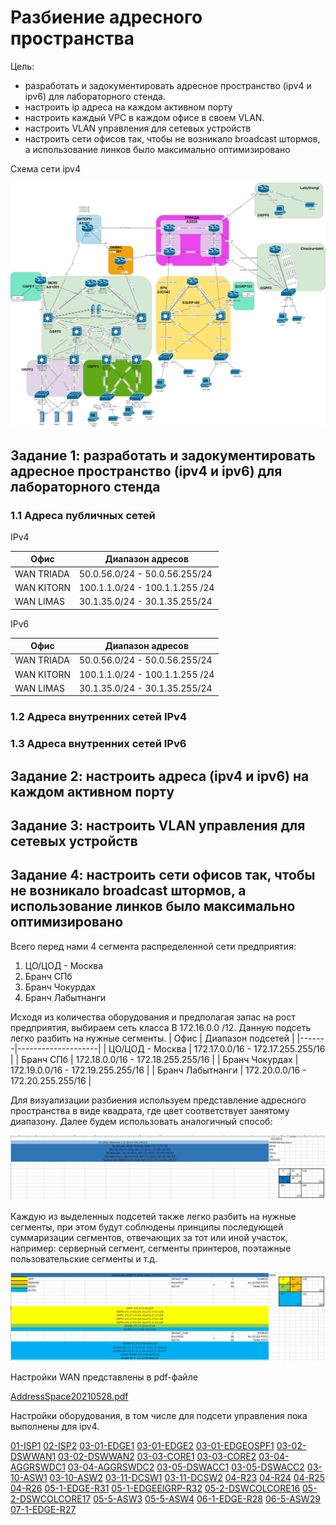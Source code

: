 # Разбиение адресного пространства #

Цель:
- разработать и задокументировать адресное пространство (ipv4 и ipv6) для лабораторного стенда.
- настроить ip адреса на каждом активном порту
- настроить каждый VPC в каждом офисе в своем VLAN.
- настроить VLAN управления для сетевых устройств
- настроить сети офисов так, чтобы не возникало broadcast штормов, а использование линков было максимально оптимизировано

Cхема сети ipv4

![](/LECTURES/MODULE02/Lecture10/pictures/31.jpg)

##  Задание 1: разработать и задокументировать адресное пространство (ipv4 и ipv6) для лабораторного стенда

### 1.1 Адреса публичных сетей

IPv4

| Офис  | Диапазон адресов  | 
|-------|-------------------|
| WAN TRIADA | 50.0.56.0/24 - 50.0.56.255/24  |
| WAN KITORN | 100.1.1.0/24 - 100.1.1.255 /24 |
| WAN LIMAS  | 30.1.35.0/24 - 30.1.35.255/24  | 

IPv6

| Офис  | Диапазон адресов  | 
|-------|-------------------|
| WAN TRIADA | 50.0.56.0/24 - 50.0.56.255/24  |
| WAN KITORN | 100.1.1.0/24 - 100.1.1.255 /24 |
| WAN LIMAS  | 30.1.35.0/24 - 30.1.35.255/24  | 


### 1.2 Адреса внутренних сетей IPv4
### 1.3 Адреса внутренних сетей IPv6

##  Задание 2: настроить адреса (ipv4 и ipv6) на каждом активном порту
##  Задание 3: настроить VLAN управления для сетевых устройств
##  Задание 4: настроить сети офисов так, чтобы не возникало broadcast штормов, а использование линков было максимально оптимизировано
Всего перед нами 4 сегмента распределенной сети предприятия:
1. ЦО/ЦОД - Москва
2. Бранч СПб
3. Бранч Чокурдах
4. Бранч Лабытнанги

Исходя из количества оборудования и предполагая запас на рост предприятия, выбираем сеть класса B 172.16.0.0 /12. Данную подсеть легко разбить на нужные сегменты.
| Офис  | Диапазон подсетей  | 
|-------|--------------------|
| ЦО/ЦОД - Москва  | 172.17.0.0/16 - 172.17.255.255/16  |
| Бранч СПб  | 172.18.0.0/16 - 172.18.255.255/16 |
| Бранч Чокурдах  | 172.19.0.0/16 - 172.19.255.255/16 | 
| Бранч Лабытнанги  | 172.20.0.0/16 - 172.20.255.255/16 |

Для визуализации разбиения используем представление адресного пространства в виде квадрата, где цвет соответствует занятому диапазону. Далее будем использовать аналогичный способ:

![](/LECTURES/MODULE02/Lecture10/pictures/32.jpg)

Каждую из выделенных подсетей также легко разбить на нужные сегменты, при этом будут соблюдены принципы последующей суммаризации сегментов, отвечающих за тот или иной участок, например: серверный сегмент,  сегменты принтеров, поэтажные пользовательские сегменты  и т.д.

![](/LECTURES/MODULE02/Lecture10/pictures/33.jpg)

Настройки WAN представлены в pdf-файле

[AddressSpace20210528.pdf](/LECTURES/MODULE02/Lecture10/labs/AddressSpace20210528.pdf)

Настройки оборудования, в том числе для подсети управления пока выполнены для ipv4.

[01-ISP1](/LECTURES/MODULE02/Lecture10/labs/01-ISP1.txt)
[02-ISP2](/LECTURES/MODULE02/Lecture10/labs/02-ISP2.txt)
[03-01-EDGE1](/LECTURES/MODULE02/Lecture10/labs/03-01-EDGE1.txt)
[03-01-EDGE2](/LECTURES/MODULE02/Lecture10/labs/03-01-EDGE2.txt)
[03-01-EDGEOSPF1](/LECTURES/MODULE02/Lecture10/labs/03-01-EDGEOSPF1.txt)
[03-02-DSWWAN1](/LECTURES/MODULE02/Lecture10/labs/03-02-DSWWAN1.txt)
[03-02-DSWWAN2](/LECTURES/MODULE02/Lecture10/labs/03-02-DSWWAN2.txt)
[03-03-CORE1](/LECTURES/MODULE02/Lecture10/labs/03-03-CORE1.txt)
[03-03-CORE2](/LECTURES/MODULE02/Lecture10/labs/03-03-CORE2.txt)
[03-04-AGGRSWDC1](/LECTURES/MODULE02/Lecture10/labs/03-04-AGGRSWDC1.txt)
[03-04-AGGRSWDC2](/LECTURES/MODULE02/Lecture10/labs/03-04-AGGRSWDC2.txt)
[03-05-DSWACC1](/LECTURES/MODULE02/Lecture10/labs/03-05-DSWACC1.txt)
[03-05-DSWACC2](/LECTURES/MODULE02/Lecture10/labs/03-05-DSWACC2.txt)
[03-10-ASW1](/LECTURES/MODULE02/Lecture10/labs/03-10-ASW1.txt)
[03-10-ASW2](/LECTURES/MODULE02/Lecture10/labs/03-10-ASW2.txt)
[03-11-DCSW1](/LECTURES/MODULE02/Lecture10/labs/03-11-DCSW1.txt)
[03-11-DCSW2](/LECTURES/MODULE02/Lecture10/labs/03-11-DCSW2.txt)
[04-R23](/LECTURES/MODULE02/Lecture10/labs/04-R23.txt)
[04-R24](/LECTURES/MODULE02/Lecture10/labs/04-R24.txt)
[04-R25](/LECTURES/MODULE02/Lecture10/labs/04-R25.txt)
[04-R26](/LECTURES/MODULE02/Lecture10/labs/04-R26.txt)
[05-1-EDGE-R31](/LECTURES/MODULE02/Lecture10/labs/05-1-EDGE-R31.txt)
[05-1-EDGEEIGRP-R32](/LECTURES/MODULE02/Lecture10/labs/05-1-EDGEEIGRP-R32.txt)
[05-2-DSWCOLCORE16](/LECTURES/MODULE02/Lecture10/labs/05-2-DSWCOLCORE16.txt)
[05-2-DSWCOLCORE17](/LECTURES/MODULE02/Lecture10/labs/05-2-DSWCOLCORE17.txt)
[05-5-ASW3](/LECTURES/MODULE02/Lecture10/labs/05-5-ASW3.txt)
[05-5-ASW4](/LECTURES/MODULE02/Lecture10/labs/05-5-ASW4.txt)
[06-1-EDGE-R28](/LECTURES/MODULE02/Lecture10/labs/06-1-EDGE-R28.txt)
[06-5-ASW29](/LECTURES/MODULE02/Lecture10/labs/06-5-ASW29.txt)
[07-1-EDGE-R27](/LECTURES/MODULE02/Lecture10/labs/07-1-EDGE-R27.txt)
